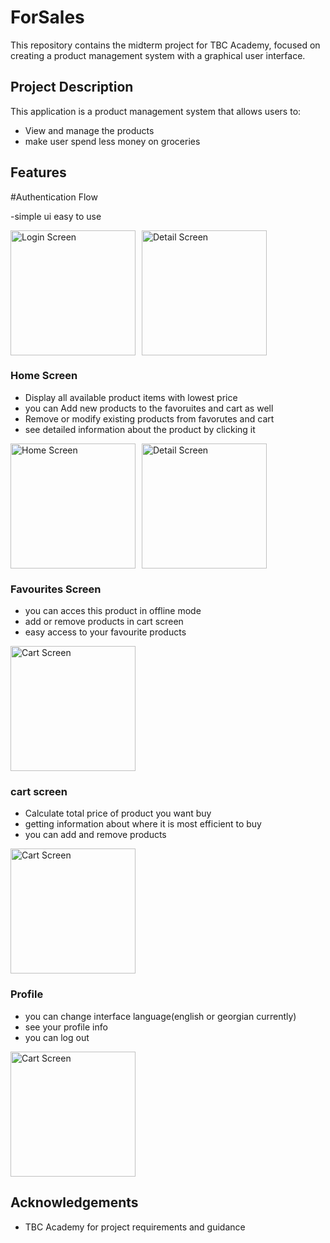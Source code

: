 # ForSales

This repository contains the midterm project for TBC Academy, focused on creating a product management system with a graphical user interface.


## Project Description

This application is a product management system that allows users to:
- View and manage the products
- make user spend less money on groceries
  
## Features

#Authentication Flow 

-simple ui easy to use

<div style="display: flex; gap: 10px;">
  <img src="https://github.com/DatoKochla18/TbcProjects/blob/midterm_project/midterm_project_photos/login_screen.png?raw=true" alt="Login Screen" width="200"/>  
  <img src="https://github.com/DatoKochla18/TbcProjects/blob/midterm_project/midterm_project_photos/register_screen.png?raw=true" alt="Detail Screen" width="200"/>
</div>


### Home Screen
- Display all available product items with lowest  price
- you can Add new products to the favoruites and cart as well
- Remove or modify existing products from favorutes and cart
- see detailed information about the product by clicking it
<div style="display: flex; gap: 10px;">
  <img src="https://github.com/DatoKochla18/TbcProjects/blob/midterm_project/midterm_project_photos/home_screen.png?raw=true" alt="Home Screen" width="200"/>  
  <img src="https://github.com/DatoKochla18/TbcProjects/blob/midterm_project/midterm_project_photos/detail_screen.png?raw=true" alt="Detail Screen" width="200"/>
</div>

### Favourites Screen
- you can acces this product in offline mode
- add or remove products in cart screen
- easy access to your favourite products
<img src="https://github.com/DatoKochla18/TbcProjects/blob/midterm_project/midterm_project_photos/favourites_screen.png?raw=true" alt="Cart Screen" width="200" heigth = "200"/>

### cart screen 
- Calculate total  price of product you want buy
- getting information about where it is most efficient to buy
- you can add and remove products
<img src="https://github.com/DatoKochla18/TbcProjects/blob/midterm_project/midterm_project_photos/cart_screen.png?raw=true" alt="Cart Screen" width="200" heigth = "200"/>

### Profile
- you can change interface language(english or georgian currently)
- see your profile info
- you can log out
<img src="https://github.com/DatoKochla18/TbcProjects/blob/midterm_project/midterm_project_photos/profile_screen.png?raw=true" alt="Cart Screen" width="200" heigth = "200"/>



## Acknowledgements
- TBC Academy for project requirements and guidance
